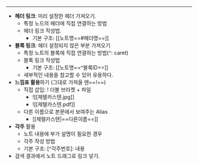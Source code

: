 ----
- **헤더 링크**:  미리 설정한 헤더 가져오기.
	- 특정 노드의 헤더에 직접 연결하는 방법
	- 헤더 링크 작성법.
		- 기본 구조: \[\[노트명==#헤더명==]]
- **블록 링크**: 헤더 설정되지 않은 부분 가져오기
	- 특정 노트의 블록에 직접 연결하는 방법(^: caret)
	- 블록 링크 작성법
		- 기본 구조: \[\[노트명==^블록ID==]]
	- 세부적인 내용을 참고할 수 있어 유용하다.
- **느낌표 활용**하기 (그대로 가져올 땐==\!==)
	- 직접 삽입: ! 더블 브라켓 + 파일
		- \!\[\[제텔카스텐.jpg]]
		- \!\[\[제텔카스텐.pdf]]
	- 다른 이름으로 본문에서 보여주는 Alias
		- \[\[제텔카스텐|==다른이름==]]
- **각주** 활용
	- 노트 내용에 부가 설명이 필요한 경우
	- 각주 작성 방법
	- 기본 구조: \[^각주번호]: 내용
- 검색 결과에서 노트 드래그로 링크 넣기.